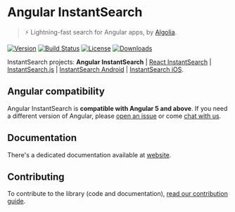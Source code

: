 # Angular InstantSearch

> ⚡ Lightning-fast search for Angular apps, by [Algolia][algolia-website].

[![Version][version-svg]][package-url] [![Build Status][ci-badge]][ci-url] [![License][license-image]][license-url] [![Downloads][downloads-image]][downloads-url]

InstantSearch projects: **Angular InstantSearch** | [React InstantSearch][react-instantsearch-github] | [InstantSearch.js][instantsearch.js-github] | [InstantSearch Android][instantsearch-android-github] | [InstantSearch iOS][instantsearch-ios-github].

## Angular compatibility

Angular InstantSearch is **compatible with Angular 5 and above**. If you need a different version of Angular, please [open an issue](https://github.com/algolia/react-instantsearch/issues/new) or come [chat with us](https://gitter.im/angular-instantsearch).

## Documentation

There's a dedicated documentation available at [website].

## Contributing

To contribute to the library (code and documentation), [read our contribution guide](./CONTRIBUTING.md).

[website]: https://www.algolia.com/doc/guides/building-search-ui/what-is-instantsearch/angular/
[algolia-website]: https://www.algolia.com/
[instantsearch.js-github]: https://github.com/algolia/instantsearch.js
[react-instantsearch-github]: https://github.com/algolia/react-instantsearch
[vue-instantsearch-github]: https://github.com/algolia/vue-instantsearch
[instantsearch-android-github]: https://github.com/algolia/instantsearch-android
[instantsearch-ios-github]: https://github.com/algolia/instantsearch-ios
[ci-badge]: https://circleci.com/gh/algolia/angular-instantsearch.svg?style=svg
[ci-url]: https://circleci.com/gh/algolia/angular-instantsearch
[license-image]: http://img.shields.io/badge/license-MIT-green.svg?style=flat-square
[license-url]: LICENSE
[downloads-image]: https://img.shields.io/npm/dm/angular-instantsearch.svg?style=flat-square
[downloads-url]: http://npm-stat.com/charts.html?package=angular-instantsearch
[version-svg]: https://img.shields.io/npm/v/angular-instantsearch.svg?style=flat-square
[package-url]: https://yarnpkg.com/en/package/angular-instantsearch
